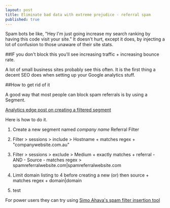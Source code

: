 ```yaml
---
layout: post
title: Eliminate bad data with extreme prejudice - referral spam
published: true
---
```


Spam bots be like, "Hey I'm just going increase my search ranking by having this code visit your site." It doesn't hurt, except it does, by injecting a lot of confusion to those unaware of their site stats.

##IF you don't block this you'll see increasing traffic + increasing bounce rate.

A lot of small business sites probably see this often. It is the first thing a decent SEO does when setting up your Google analytics stuff.

##How to get rid of it 

A good way that most people can block spam referrals is by using a Segment. 

[Analytics edge post on creating a filtered segment](http://www.analyticsedge.com/2015/01/advanced-segment-eliminate-spam-referrals/)

Here is how to do it.

1. Create a new segment named *company name* Referral Filter

2. Filter > sessions > include > Hostname + matches regex + "companywebsite.com.au"

3. Filter > sessions > exclude > Medium + exactly matches + referral - AND - Source - matches regex > spamreferralwebsite.com|spamreferralwebsite.com

4. Limit domain listing to 4 before creating a new (or) then source + matches regex + domain|domain

5. test

For power users they can try using [Simo Ahava's spam filter insertion tool](http://www.simoahava.com/analytics/spam-filter-insertion-tool/)